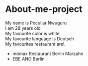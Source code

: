 # About-me-project
My name is Peculiar Nwuguru\
I am 28 years old\
My favourite color is white\
My favourite language is Deutsch\
My favourites restaurant are\
* mömax Restaurant Berlin Marzahn
* EBE ANO Berlin
